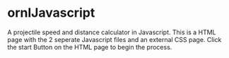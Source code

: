 # ornlJavascript
A projectile speed and distance calculator in Javascript.
This is a HTML page with the 2 seperate Javascript files and an external CSS page.
Click the start Button on the HTML page to begin the process.
